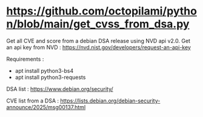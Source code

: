 # https://github.com/octopilami/python/blob/main/get_cvss_from_dsa.py

Get all CVE and score from a debian DSA release using NVD api v2.0. Get an api key from NVD : https://nvd.nist.gov/developers/request-an-api-key

Requirements :
* apt install python3-bs4
* apt install python3-requests

DSA list : https://www.debian.org/security/

CVE list from a DSA : https://lists.debian.org/debian-security-announce/2025/msg00137.html
